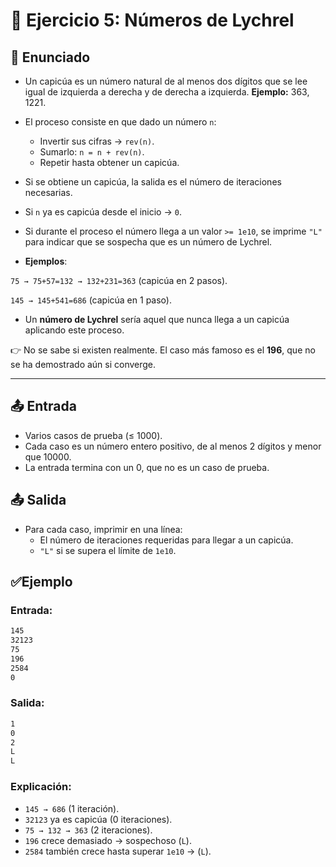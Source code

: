 # 🔁 Ejercicio 5: Números de Lychrel

## 📝 Enunciado
- Un capicúa es un número natural de al menos dos dígitos que se lee igual de izquierda a derecha y de derecha a izquierda.
**Ejemplo:** 363, 1221.

- El proceso consiste en que dado un número `n`:
    - Invertir sus cifras → `rev(n)`.
    - Sumarlo: `n = n + rev(n)`.
    - Repetir hasta obtener un capicúa.

- Si se obtiene un capicúa, la salida es el número de iteraciones necesarias.
- Si `n` ya es capicúa desde el inicio → `0`.
- Si durante el proceso el número llega a un valor `>= 1e10`, se imprime `"L"` para indicar que se sospecha que es un número de Lychrel.

- **Ejemplos**:

`75 → 75+57=132 → 132+231=363` (capicúa en 2 pasos).

`145 → 145+541=686` (capicúa en 1 paso).

- Un **número de Lychrel** sería aquel que nunca llega a un capicúa aplicando este proceso.

👉 No se sabe si existen realmente. El caso más famoso es el **196**, que no se ha demostrado aún si converge.

---
 
## 📤 Entrada
- Varios casos de prueba (≤ 1000).
- Cada caso es un número entero positivo, de al menos 2 dígitos y menor que 10000.
- La entrada termina con un 0, que no es un caso de prueba.

## 📤 Salida
- Para cada caso, imprimir en una línea:
    - El número de iteraciones requeridas para llegar a un capicúa.
    - `"L"` si se supera el límite de `1e10`.

## ✅Ejemplo

### Entrada:
```bash
145
32123
75
196
2584
0
```
### Salida:
```bash
1
0
2
L
L
```

### Explicación:
- `145 → 686` (1 iteración).
- `32123` ya es capicúa (0 iteraciones).
- `75 → 132 → 363` (2 iteraciones).
- `196` crece demasiado → sospechoso (`L`).
- `2584` también crece hasta superar `1e10` → (`L`).
